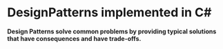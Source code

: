 # DesignPatterns implemented in C#
**Design Patterns solve common problems by providing typical solutions that have consequences and have trade-offs.**